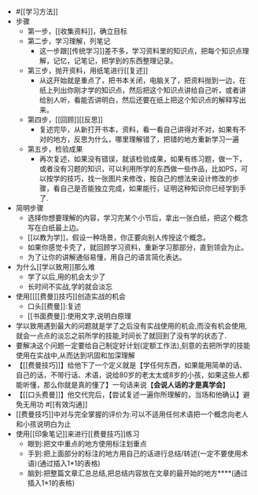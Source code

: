 - #[[学习方法]]
- 步骤
    - 第一步，[[收集资料]]，确立目标
    - 第二步，学习理解，列笔记
        - 这一步跟[[传统学习]]差不多，学习资料里的知识点，把每个知识点理解，记忆，记笔记，把学到的东西整理记录。
    - 第三步，抛开资料，用纸笔进行[[复述]]
        - 从这开始就是重点了，把书本关闭，电脑关了，把资料抛到一边，在纸上列出你刚才学的知识点，然后把这个知识点讲给自己听，或者讲给别人听，看能否讲明白，然后还要在纸上把这个知识点的解释写出来。
    - 第四步，[[回顾]][[反思]]
        - 复述完毕，从新打开书本，资料，看一看自己讲得对不对，如果有不对的地方，反思为什么，哪里理解错了，把错的地方重新学习一遍
    - 第五步，检验成果
        - 再次复述，如果没有错误，就该检验成果，如果有练习题，做一下，或者没有习题的知识，可以利用所学的东西做一些作品，比如PS，可以按学的技巧，找一张图片来修改，按自己的想法来设计修改的步骤，看自己是否能独立完成，如果能行，证明这种知识你已经学到手了.
- 简明步骤
    - 选择你想要理解的内容，学习完某个小节后，拿出一张白纸，把这个概念写在白纸最上边。
    - [[以教为学]]，假设一种场景，你正要向别人传授这个概念。
    - 如果你感觉卡壳了，就回顾学习资料，重新学习那部分，直到领会为止。
    - 为了让你的讲解通俗易懂，用自己的语言简化表达。
- 为什么[[学以致用]]那么难
    - 学了以后,用的机会太少了
    - 长时间不实战,学的就会淡忘
- 使用[[[[费曼]]技巧]]创造实战的机会
    - 口头[[费曼]]:复述
    - [[书面费曼]]:使用文字,说明白原理
- 学以致用遇到最大的问题就是学了之后没有实战使用的机会,而没有机会使用,就会一点点的淡忘之前所学的技能,时间长了就回到了没有学的状态了.
- 要解决这个问题一定要给自己制定好计划(定额工作法),刻意的去把所学的技能使用在实战中,从而达到巩固和加深理解
- 【[[费曼技巧]]】给他下了一个定义就是【学任何东西，如果能用简单的话、自己的话，不带行话、术语，说给80岁的老太太或8岁的小孩，如果这些人都能听懂，那么你就是真的懂了】一句话来说【**会说人话的才是真学会**】
- 【[[口头费曼]]】他交代完后，【尝试复述一遍你所理解的，当场和他确认】避免无用功 #[[有效沟通]]
- [[费曼技巧]]中对与完全掌握的评价为:可以不适用任何术语把一个概念向老人和小孩说明白为止
- 使用[[印象笔记]]来进行[[费曼技巧]]练习
    - 眼到:把文中重点的地方使用标注划重点
    - 手到:把上面部分的标注的地方用自己的话进行总结/转述(一定不要使用术语)(通过插入1*1的表格)
    - 脑到:把整篇文章汇总总结,把总结内容放在文章的最开始的地方****(通过插入1*1的表格)
